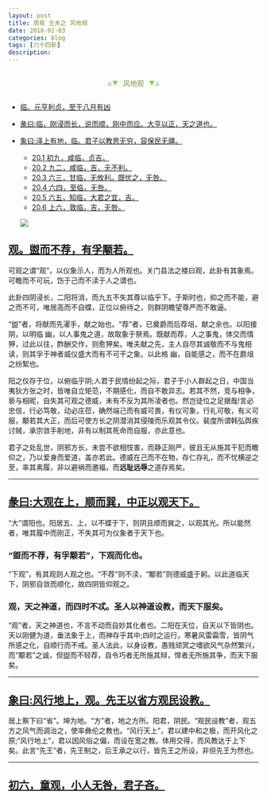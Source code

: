 ```yaml
---
layout: post
title: 周易 王夫之 风地观
date: 2018-02-03
categories: blog
tags: [六十四卦]
description: 
---
```


<span id = "jump"></span>


<section style="margin: 0px auto; text-align: center;">
    <section class="xhr" style="width: 0px; height: 0px; border-left: 5px solid transparent; border-right: 5px solid transparent; border-bottom: 10px solid rgb(135, 201, 67); display: inline-block; opacity: 0.5; border-top-color: rgb(135, 201, 67);"></section>
    <section class="xhr" style="width: 0px; height: 0px; border-left: 5px solid transparent; border-right: 5px solid transparent; border-top: 10px solid rgb(135, 201, 67); display: inline-block; margin-left: -3px; border-bottom-color: rgb(135, 201, 67);"></section>
    <section style="
margin-left: 0.5em;
display: inline-block;">
        <p>
            <span style="color: rgb(118, 146, 60);">风地观</span>
        </p>
    </section>
    <section class="xhr" style="margin-left: 0.5em; width: 0px; height: 0px; border-left: 5px solid transparent; border-right: 5px solid transparent; border-top: 10px solid rgb(135, 201, 67); display: inline-block; border-bottom-color: rgb(135, 201, 67);"></section>
    <section class="xhr" style="width: 0px; height: 0px; border-left: 5px solid transparent; border-right: 5px solid transparent; border-bottom: 10px solid rgb(135, 201, 67); display: inline-block; opacity: 0.5; margin-left: -3px; border-top-color: rgb(135, 201, 67);"></section>
</section>

- [临。元亨利贞，至于八月有凶](#jump至于八月有凶)
- [彖曰:临，刚浸而长，说而顺，刚中而应。大亨以正，天之道也。](#jump刚浸而长)
- [象曰:泽上有地，临。君子以教思无穷，容保民无疆。](#jump泽上有地)
  - [20.1 初九，咸临，贞吉。](#jump咸临，贞吉)
  - [20.2 九二，咸临，吉，无不利。](#jump干母之蛊)
  - [20.3 六三，甘临，无攸利。既忧之，无咎。](#jump甘临)
  - [20.4 六四，至临，无咎。](#jump至临)
  - [20.5 六五，知临，大君之宜，吉。](#jump知临)
  - [20.6 上六，敦临，吉，无咎。](#jump敦临)
  
  ![](http://www.guoyi360.com/uploads/allimg/130426/1-1304260T133917.jpg)


<span id = "jump盥而不荐"></span>
## [观。盥而不荐，有孚颙若。](#jump)
可观之谓“观”，以仪象示人，而为人所观也。关门县法之楼曰观，此卦有其象焉。可瞻而不可玩，饬于己而不渎于人之谓也。


此卦四阴浸长，二阳将消，而九五不失其尊以临乎下。于斯时也，抑之而不能，避之而不可，唯居高而不自蝶，正位以俯待之，则群阴瞻望尊严而不敢逼。


“盥”者，将献而先濯手，献之始也。“荐”者，已奠爵而后荐俎，献之余也。以阳接阴，以明临 幽，以人事鬼之道，故取象于祭焉。既献而荐，人之事鬼，体交而情狎，过此以往，酢酬交作，则愈狎矣。唯夫献之先，主人自尽其诚敬而不与鬼相读，则其孚于神者威仪盛大而有不可干之象。以此格 幽，自能感之，而不在爵俎之纷絮也。


阳之仅存于位，以俯临乎阴;人君于民情纷起之际，君子于小人群起之日，中国当夷狄方张之时，皆唯自立矩范，不期感化，而自不敢异志。若其不然，竞与相争，亵与相昵，自失其可观之德威，未有不反为其所凌者也。然岂徒位之足据哉!言必忠信，行必笃敬，动必庄莅，确然端己而有威可畏，有仪可象，行礼可敬，有义可服，颙若其大正，而后可使方长之阴潜消其侵陵而乐观其令仪。裴度所谓韩弘舆疾讨贼，承宗敛手削地，非有以制其死命而自服，亦此意也。


君子之处乱世，阴邪方长，未尝不欲相忮害，而静正刚严，彼且无从施其干犯而瞻仰之，乃以爱身而爱道，盖亦若此。德威在己而不在物，存仁存礼，而不忧横逆之至，率其素履，非以避祸而邀福，而**远耻远辱**之道存焉矣。

----

<span id = "jump大观在上"></span>
## [彖曰:大观在上，顺而巽，中正以观天下。](#jump)
“大”谓阳也。阳居五、上，以不蝶于下，则阴且顺而巽之，以观其光。所以能然者，唯其履中而刚正，不失其可为仪象者于天下也。

### “盥而不荐，有孚颙若”，下观而化也。
“下观”，有其观则人观之也。“不荐”则不渎，“颙若”则德威盛于躬。以此道临天下，阴邪自敛而顺化，故四阴皆仰观之。

### 观，天之神道，而四时不忒。圣人以神道设教，而天下服矣。
“观”者，天之神道也，不言不动而自妙其化者也。二阳在天位，自天以下皆阴也。天以刚健为道，垂法象于上，而神存乎其中;四时之运行，寒暑风雷霜雪，皆阴气所感之化，自顺行而不戒。圣人法此，以身设教，愚贱顽冥之嗜欲风气杂然繁兴，而“颙若”之诚，但盥而不轻荐，自令巧者无所施其辩，悍者无所施其争，而天下服矣。

----

<span id = "jump风行地上"></span>
## [象曰:风行地上，观。先王以省方观民设教。](#jump)
居上察下曰“省”。坤为地。“方”者，地之方所。阳君，阴民。“观民设教”者，观五方之风气而调治之，使率彝伦之教也。“风行天上”，君以建中和之极，而开风化之原;“风行地上”，君以因风俗之偏，而设在宽之教。体用交得，而风教达于上下矣。此言“先王”者，先王制之，后王承之以行，皆先王之所设，非但先王为然也。


----

<span id = "jump小人无咎"></span>
## [初六，童观，小人无咎，君子吝。](#jump)















